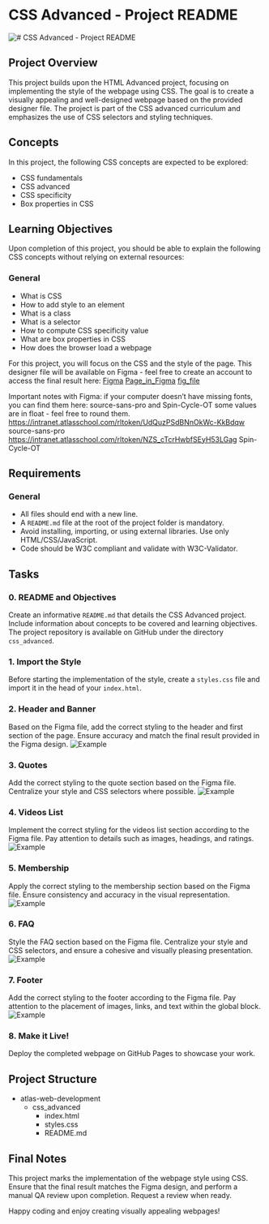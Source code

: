 # CSS Advanced - Project README

![# CSS Advanced - Project README](./readme_images/1.jpg)

## Project Overview
This project builds upon the HTML Advanced project, focusing on implementing the style of the webpage using CSS. The goal is to create a visually appealing and well-designed webpage based on the provided designer file. The project is part of the CSS advanced curriculum and emphasizes the use of CSS selectors and styling techniques.

## Concepts
In this project, the following CSS concepts are expected to be explored:

- CSS fundamentals
- CSS advanced
- CSS specificity
- Box properties in CSS

## Learning Objectives
Upon completion of this project, you should be able to explain the following CSS concepts without relying on external resources:

### General
- What is CSS
- How to add style to an element
- What is a class
- What is a selector
- How to compute CSS specificity value
- What are box properties in CSS
- How does the browser load a webpage


For this project, you will focus on the CSS and the style of the page.
This designer file will be available on Figma - feel free to create an account to access the final result here:
[Figma](https://intranet.atlasschool.com/rltoken/xpBbmWCQ6UbA5zJOC4VbEQ)
[Page_in_Figma](https://intranet.atlasschool.com/rltoken/WcoJ5j4uynlWPJYDc1T2Iw)
[fig_file](https://intranet.atlasschool.com/rltoken/WfyjkKwVzm-sm45PQc28Cw)


Important notes with Figma:
if your computer doesn’t have missing fonts, you can find them here: source-sans-pro and Spin-Cycle-OT
some values are in float - feel free to round them.
https://intranet.atlasschool.com/rltoken/UdQuzPSdBNnOkWc-KkBdqw   source-sans-pro
https://intranet.atlasschool.com/rltoken/NZS_cTcrHwbfSEyH53LGag   Spin-Cycle-OT



## Requirements
### General
- All files should end with a new line.
- A `README.md` file at the root of the project folder is mandatory.
- Avoid installing, importing, or using external libraries. Use only HTML/CSS/JavaScript.
- Code should be W3C compliant and validate with W3C-Validator.

## Tasks
### 0. README and Objectives
Create an informative `README.md` that details the CSS Advanced project. Include information about concepts to be covered and learning objectives. The project repository is available on GitHub under the directory `css_advanced`.

### 1. Import the Style
Before starting the implementation of the style, create a `styles.css` file and import it in the head of your `index.html`.

### 2. Header and Banner
Based on the Figma file, add the correct styling to the header and first section of the page. Ensure accuracy and match the final result provided in the Figma design.
![Example](./readme_images/2.jpg)

### 3. Quotes
Add the correct styling to the quote section based on the Figma file. Centralize your style and CSS selectors where possible.
![Example](./readme_images/3.jpg)

### 4. Videos List
Implement the correct styling for the videos list section according to the Figma file. Pay attention to details such as images, headings, and ratings.
![Example](./readme_images/4.jpg)

### 5. Membership
Apply the correct styling to the membership section based on the Figma file. Ensure consistency and accuracy in the visual representation.
![Example](./readme_images/5.jpg)

### 6. FAQ
Style the FAQ section based on the Figma file. Centralize your style and CSS selectors, and ensure a cohesive and visually pleasing presentation.
![Example](./readme_images/6.jpg)

### 7. Footer
Add the correct styling to the footer according to the Figma file. Pay attention to the placement of images, links, and text within the global block.
![Example](./readme_images/7.jpg)

### 8. Make it Live!
Deploy the completed webpage on GitHub Pages to showcase your work.

## Project Structure

- atlas-web-development
  - css_advanced
    - index.html
    - styles.css
    - README.md

## Final Notes
This project marks the implementation of the webpage style using CSS. Ensure that the final result matches the Figma design, and perform a manual QA review upon completion. Request a review when ready.

Happy coding and enjoy creating visually appealing webpages!


